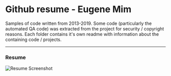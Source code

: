 # Github resume - Eugene Mim

Samples of code written from 2013-2019. Some code (particularly the automated QA code) was extracted from the project for security / copyright reasons. Each folder contains it's own readme with information about the containing code / projects.

------
### Resume
![Resume Screenshot](/EugeneMimResume.png)

